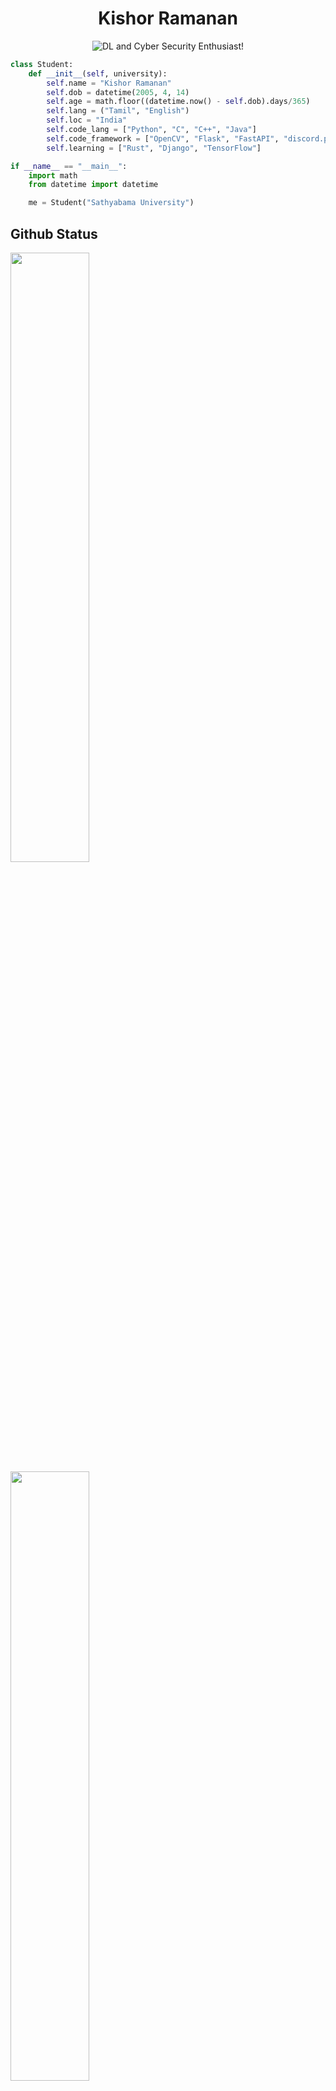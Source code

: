 <h1 align="center">Kishor Ramanan</h1>
<p align="center">
  <img src="https://readme-typing-svg.demolab.com/?color=1F60ED&center=true&vCenter=true&lines=Sathyabama+University+Student;AI-ML+Developer;DL+and+Cyber+Security+Enthusiast;Learning+New+Things+Everyday!" alt="DL and Cyber Security Enthusiast!" alt="DL and Cyber Security Enthusiast!" />
</p>

```python
class Student:
    def __init__(self, university):
        self.name = "Kishor Ramanan"
        self.dob = datetime(2005, 4, 14)
        self.age = math.floor((datetime.now() - self.dob).days/365)
        self.lang = ("Tamil", "English")
        self.loc = "India"
        self.code_lang = ["Python", "C", "C++", "Java"]
        self.code_framework = ["OpenCV", "Flask", "FastAPI", "discord.py"]
        self.learning = ["Rust", "Django", "TensorFlow"]

if __name__ == "__main__":
    import math
    from datetime import datetime

    me = Student("Sathyabama University")
```
## Github Status
<div>
<img width="50%" src="https://github-readme-stats.vercel.app/api?username=kishor1445&theme=radical&title_color=054aed?">
<img width="50%" src="http://github-readme-streak-stats.herokuapp.com/?user=kishor1445&theme=radical&date_format=M%20j%5B%2C%20Y%5D&ring=ff3068&fire=ff3068&sideNums=054aed">
</div>
